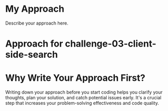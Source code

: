 # My Approach
Describe your approach here.

# Approach for challenge-03-client-side-search

# Why Write Your Approach First?
Writing down your approach before you start coding helps you clarify your thoughts, plan your solution, and catch potential issues early. It's a crucial step that increases your problem-solving effectiveness and code quality.